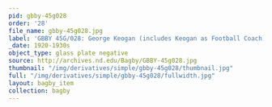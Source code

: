 ```yaml
---
pid: gbby-45g028
order: '28'
file_name: gbby-45g028.jpg
label: 'GBBY 45G/028: George Keogan (includes Keogan as Football Coach) - c1920-1930s'
_date: 1920-1930s
object_type: glass plate negative
source: http://archives.nd.edu/Bagby/GBBY-45g028.jpg
thumbnail: "/img/derivatives/simple/gbby-45g028/thumbnail.jpg"
full: "/img/derivatives/simple/gbby-45g028/fullwidth.jpg"
layout: bagby_item
collection: bagby
---
```

